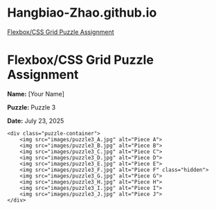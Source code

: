 # Hangbiao-Zhao.github.io

<p><a href="/BasicWebDev/Flexbox/CSS Grid Puzzle Assignment.html" target="black">Flexbox/CSS Grid Puzzle Assignment</a></p>
<!DOCTYPE html>
<html lang="en">
<head>
    <meta charset="UTF-8">
    <title>Flexbox/CSS Grid Puzzle Assignment</title>
    <link rel="stylesheet" href="style.css">
</head>
<body>
    <h1>Flexbox/CSS Grid Puzzle Assignment</h1>
    <p><strong>Name:</strong> [Your Name]</p>
    <p><strong>Puzzle:</strong> Puzzle 3</p>
    <p><strong>Date:</strong> July 23, 2025</p>

    <div class="puzzle-container">
        <img src="images/puzzle3_A.jpg" alt="Piece A">
        <img src="images/puzzle3_B.jpg" alt="Piece B">
        <img src="images/puzzle3_C.jpg" alt="Piece C">
        <img src="images/puzzle3_D.jpg" alt="Piece D">
        <img src="images/puzzle3_E.jpg" alt="Piece E">
        <img src="images/puzzle3_F.jpg" alt="Piece F" class="hidden">
        <img src="images/puzzle3_G.jpg" alt="Piece G">
        <img src="images/puzzle3_H.jpg" alt="Piece H">
        <img src="images/puzzle3_I.jpg" alt="Piece I">
        <img src="images/puzzle3_J.jpg" alt="Piece J">
    </div>
</body>
</html>
